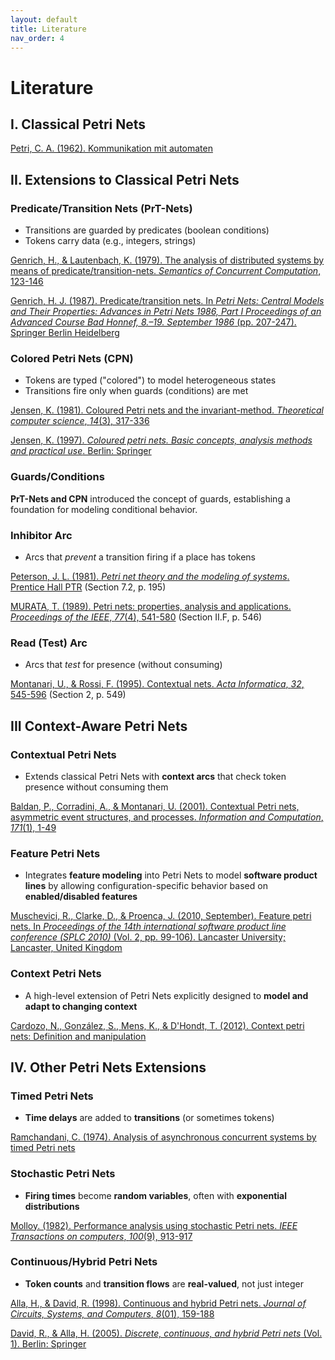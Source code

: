 ```yaml
---
layout: default
title: Literature
nav_order: 4
---
```


# Literature

## I. Classical Petri Nets

[Petri, C. A. (1962). Kommunikation mit automaten](https://edoc.sub.uni-hamburg.de/informatik/volltexte/2011/160)

## II. Extensions to Classical Petri Nets

### Predicate/Transition Nets (PrT-Nets)

- Transitions are guarded by predicates (boolean conditions)
- Tokens carry data (e.g., integers, strings)

[Genrich, H., & Lautenbach, K. (1979). The analysis of distributed systems by means of predicate/transition-nets. *Semantics of Concurrent Computation*, 123-146](https://link.springer.com/chapter/10.1007/BFb0022467)

[Genrich, H. J. (1987). Predicate/transition nets. In *Petri Nets: Central Models and Their Properties: Advances in Petri Nets 1986, Part I Proceedings of an Advanced Course Bad Honnef, 8.–19. September 1986* (pp. 207-247). Springer Berlin Heidelberg](https://link.springer.com/chapter/10.1007/978-3-540-47919-2_9)

### Colored Petri Nets (CPN)

- Tokens are typed ("colored") to model heterogeneous states
- Transitions fire only when guards (conditions) are met

[Jensen, K. (1981). Coloured Petri nets and the invariant-method. *Theoretical computer science*, *14*(3), 317-336](https://www.sciencedirect.com/science/article/pii/0304397581900499)

[Jensen, K. (1997). *Coloured petri nets. Basic concepts, analysis methods and practical use*. Berlin: Springer](https://link.springer.com/book/10.1007/978-3-642-60794-3)

### Guards/Conditions

**PrT-Nets and CPN** introduced the concept of guards, establishing a foundation for modeling conditional behavior.

### Inhibitor Arc

* Arcs that *prevent* a transition firing if a place has tokens

[Peterson, J. L. (1981). *Petri net theory and the modeling of systems*. Prentice Hall PTR](https://dl.icdst.org/pdfs/files3/2bf95f7fde49a09814231bbcbe592526.pdf) (Section 7.2, p. 195)

[MURATA, T. (1989). Petri nets: properties, analysis and applications. *Proceedings of the IEEE*, *77*(4), 541-580](https://ieeexplore.ieee.org/abstract/document/24143) (Section II.F, p. 546)

### Read (Test) Arc

* Arcs that *test* for presence (without consuming)

[Montanari, U., & Rossi, F. (1995). Contextual nets. *Acta Informatica*, *32*, 545-596](https://link.springer.com/article/10.1007/BF01178907) (Section 2, p. 549)

## III Context-Aware Petri Nets

### Contextual Petri Nets

* Extends classical Petri Nets with **context arcs**  that check token presence without consuming them

[Baldan, P., Corradini, A., & Montanari, U. (2001). Contextual Petri nets, asymmetric event structures, and processes. *Information and Computation*, *171*(1), 1-49](https://www.sciencedirect.com/science/article/pii/S0890540101930603)

### Feature Petri Nets

* Integrates **feature modeling** into Petri Nets to model **software product lines** by allowing configuration-specific behavior based on **enabled/disabled features**

[Muschevici, R., Clarke, D., & Proenca, J. (2010, September). Feature petri nets. In *Proceedings of the 14th international software product line conference (SPLC 2010)* (Vol. 2, pp. 99-106). Lancaster University; Lancaster, United Kingdom](https://lirias.kuleuven.be/retrieve/128498)

### Context Petri Nets

* A high-level extension of Petri Nets explicitly designed to **model and adapt to changing context**

[Cardozo, N., González, S., Mens, K., & D'Hondt, T. (2012). Context petri nets: Definition and manipulation](https://soft.vub.ac.be/~ncardozo/docs/papers/2012/cardozo12pnse.pdf)

## IV. Other Petri Nets Extensions

### Timed Petri Nets

* **Time delays** are added to **transitions** (or sometimes tokens)

[Ramchandani, C. (1974). Analysis of asynchronous concurrent systems by timed Petri nets](https://dspace.mit.edu/handle/1721.1/149425)

### Stochastic Petri Nets

*  **Firing times** become **random variables**, often with **exponential distributions**

[Molloy. (1982). Performance analysis using stochastic Petri nets. *IEEE Transactions on computers*, *100*(9), 913-917](https://ieeexplore.ieee.org/abstract/document/1676110)

### Continuous/Hybrid Petri Nets

* **Token counts** and **transition flows** are **real-valued**, not just integer

[Alla, H., & David, R. (1998). Continuous and hybrid Petri nets. *Journal of Circuits, Systems, and Computers*, *8*(01), 159-188](https://www.worldscientific.com/doi/abs/10.1142/s0218126698000079)

[David, R., & Alla, H. (2005). *Discrete, continuous, and hybrid Petri nets* (Vol. 1). Berlin: Springer](https://link.springer.com/book/10.1007/b138130)